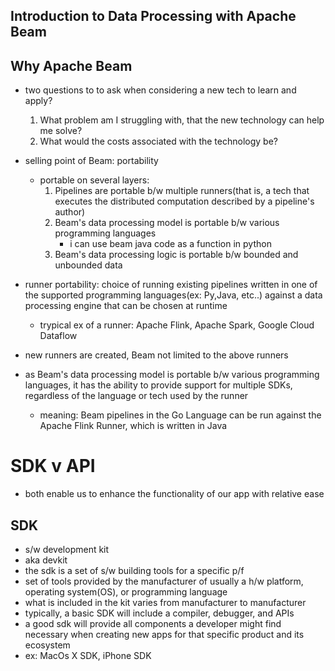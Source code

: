 ## Introduction to Data Processing with Apache Beam
## Why Apache Beam
- two questions to to ask when considering a new tech to learn and apply?
	1. What problem am I struggling with, that the new technology can help me solve?
	2. What would the costs associated with the technology be?
- selling point of Beam: portability
	- portable on several layers:
		1. Pipelines are portable b/w multiple runners(that is, a tech that executes the distributed computation described by a pipeline's author)
		2. Beam's data processing model is portable b/w various programming languages
			- i can use beam java code as a function in python
		3. Beam's data processing logic is portable b/w bounded and unbounded data

- runner portability: choice of running existing pipelines written in one of the supported programming languages(ex: Py,Java, etc..) against a data processing engine that can be chosen at runtime
	- trypical ex of a runner: Apache Flink, Apache Spark, Google Cloud Dataflow
- new runners are created, Beam not limited to the above runners
- as Beam's data processing model is portable b/w various programming languages, it has the ability to provide support for multiple SDKs, regardless of the language or tech used by the runner
	- meaning: Beam pipelines in the Go Language can be run against the Apache Flink Runner, which is written in Java

# SDK v API
- both enable us to enhance the functionality of our app with relative ease
## SDK
- s/w development kit
- aka devkit
- the sdk is a set of s/w building tools for a specific p/f
- set of tools provided by the manufacturer of usually a h/w platform, operating system(OS), or programming language
- what is included in the kit varies from manufacturer to manufacturer
- typically, a basic SDK will include a compiler, debugger, and APIs
- a good sdk will provide all components a developer might find necessary when creating new apps for that specific product and its ecosystem
- ex: MacOs X SDK, iPhone SDK